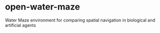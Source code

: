 # open-water-maze
 Water Maze environment for comparing spatial navigation in biological and artificial agents
